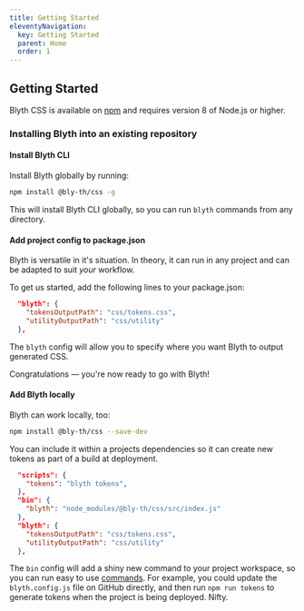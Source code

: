```yaml
---
title: Getting Started
eleventyNavigation:
  key: Getting Started
  parent: Home
  order: 1
---
```


## Getting Started

Blyth CSS is available on [npm](https://www.npmjs.com/package/blyth-css) and requires version 8 of Node.js or higher.

### Installing Blyth into an existing repository

#### Install Blyth CLI

Install Blyth globally by running:

```bash
npm install @bly-th/css -g
```

This will install Blyth CLI globally, so you can run `blyth` commands from any directory.

#### Add project config to package.json

Blyth is versatile in it's situation. In theory, it can run in any project and can be adapted to suit _your_ workflow.

To get us started, add the following lines to your package.json:

```json
  "blyth": {
    "tokensOutputPath": "css/tokens.css",
    "utilityOutputPath": "css/utility"
  },
```

The `blyth` config will allow you to specify where you want Blyth to output generated CSS.

Congratulations — you're now ready to go with Blyth!

#### Add Blyth locally

Blyth can work locally, too:

```bash
npm install @bly-th/css --save-dev
```

You can include it within a projects dependencies so it can create new tokens as part of a build at deployment.

```json
  "scripts": {
    "tokens": "blyth tokens",
  },
  "bin": {
    "blyth": "node_modules/@bly-th/css/src/index.js"
  },
  "blyth": {
    "tokensOutputPath": "css/tokens.css",
    "utilityOutputPath": "css/utility"
  },
```

The `bin` config will add a shiny new command to your project workspace, so you can run easy to use [commands](/docs/commands/). For example, you could update the `blyth.config.js` file on GitHub directly, and then run `npm run tokens` to generate tokens when the project is being deployed. Nifty.

